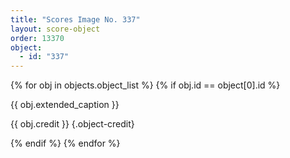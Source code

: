 ```yaml
---
title: "Scores Image No. 337"
layout: score-object
order: 13370
object:
  - id: "337"
---
```


{% for obj in objects.object_list %}
{% if obj.id == object[0].id %}

{{ obj.extended_caption }}

{{ obj.credit }} {.object-credit}

{% endif %}
{% endfor %}
